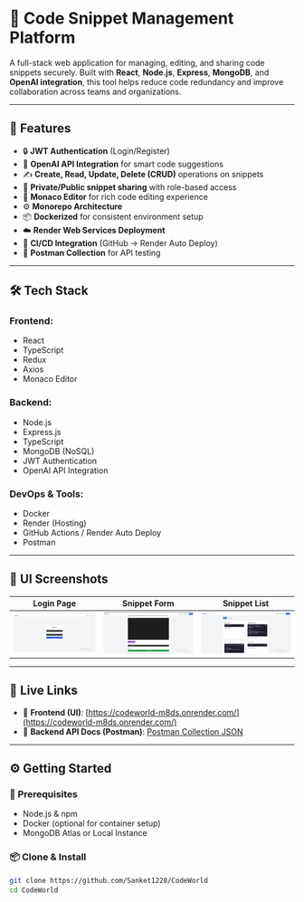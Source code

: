 # 🔐 Code Snippet Management Platform

A full-stack web application for managing, editing, and sharing code snippets securely. Built with **React**, **Node.js**, **Express**, **MongoDB**, and **OpenAI integration**, this tool helps reduce code redundancy and improve collaboration across teams and organizations.

---

## 🚀 Features

- 🔒 **JWT Authentication** (Login/Register)
- 🧠 **OpenAI API Integration** for smart code suggestions
- ✍️ **Create, Read, Update, Delete (CRUD)** operations on snippets
- 📁 **Private/Public snippet sharing** with role-based access
- 🧾 **Monaco Editor** for rich code editing experience
- ⚙️ **Monorepo Architecture**
- 📦 **Dockerized** for consistent environment setup
- ☁️ **Render Web Services Deployment**
- 🔄 **CI/CD Integration** (GitHub → Render Auto Deploy)
- 🧪 **Postman Collection** for API testing

---

## 🛠️ Tech Stack

### Frontend:

- React
- TypeScript
- Redux
- Axios
- Monaco Editor

### Backend:

- Node.js
- Express.js
- TypeScript
- MongoDB (NoSQL)
- JWT Authentication
- OpenAI API Integration

### DevOps & Tools:

- Docker
- Render (Hosting)
- GitHub Actions / Render Auto Deploy
- Postman

---

## 📸 UI Screenshots

| Login Page                        | Snippet Form                           | Snippet List                           |
| --------------------------------- | -------------------------------------- | -------------------------------------- |
| ![Login](./screenshots/login.png) | ![Form](./screenshots/snippetForm.png) | ![List](./screenshots/snippetList.png) |

---

## 🔗 Live Links

- 🔗 **Frontend (UI)**: [https://codeworld-m8ds.onrender.com/](https://codeworld-m8ds.onrender.com/)
- 🔗 **Backend API Docs (Postman)**: [Postman Collection JSON](./postman/CodeWorld.postman_collection.json)

---

## ⚙️ Getting Started

### 🧩 Prerequisites

- Node.js & npm
- Docker (optional for container setup)
- MongoDB Atlas or Local Instance

### 📦 Clone & Install

```bash
git clone https://github.com/Sanket1228/CodeWorld
cd CodeWorld
```
